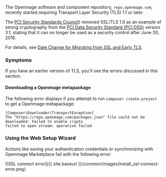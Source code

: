 The Openmage software and component repository, `repo.openmage.com`, recently started requiring Transport Layer Security (TLS) 1.1 or later.

The [PCI Security Standards Council](https://en.wikipedia.org/wiki/Payment_Card_Industry_Security_Standards_Council)} removed SSL/TLS 1.0 as an example of strong cryptography from the [PCI Data Security Standard (PCI DSS)](https://www.pcisecuritystandards.org/pci_security) version 3.1, stating that it can no longer be used as a security control after June 30, 2016.  

For details, see [Date Change for Migrating from SSL and Early TLS](http://blog.pcisecuritystandards.org/migrating-from-ssl-and-early-tls). 

### Symptoms

If you have an earlier version of TLS, you'll see the errors discussed in this section.

#### Downloading a Openmage metapackage

The following error displays if you attempt to run `composer create-project` to get a Openmage metapackage:

	[Composer\Downloader\TransportException]                                           
	The "https://repo.openmage.com/packages.json" file could not be downloaded: Failed to enable crypto                                                                  
	failed to open stream: operation failed  

### Using the Web Setup Wizard

Actions like saving your authentication credentials or synchronizing with Openmage Marketplace fail with the following error:

![SSL connect error]({{ site.baseurl }}/common/images/install_ssl-connect-error.png)
